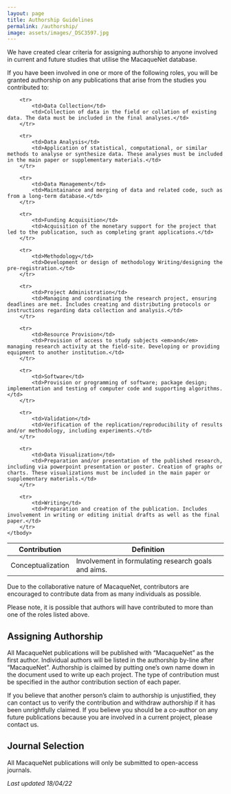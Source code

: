 ```yaml
---
layout: page
title: Authorship Guidelines
permalink: /authorship/
image: assets/images/_DSC3597.jpg
---
```


We have created clear criteria for assigning authorship to anyone involved in current and future studies that utilise the MacaqueNet database. 

If you have been involved in one or more of the following roles, you will be granted authorship on any publications that arise from the studies you contributed to:


<div class="table-wrapper" style="max-width: 700px">
<table>
    <thead>
        <tr>
            <th>Contribution</th>
            <th>Definition</th>
        </tr>
    </thead>
    <tbody>
        <tr>
            <td>Conceptualization</td>
            <td>Involvement in formulating research goals and aims.</td>
        </tr>

        <tr>
            <td>Data Collection</td>
            <td>Collection of data in the field or collation of existing data. The data must be included in the final analyses.</td>
        </tr>

        <tr>
            <td>Data Analysis</td>
            <td>Application of statistical, computational, or similar methods to analyse or synthesize data. These analyses must be included in the main paper or supplementary materials.</td>
        </tr>
        
        <tr>
            <td>Data Management</td>
            <td>Maintainance and merging of data and related code, such as from a long-term database.</td>
        </tr>

        <tr>
            <td>Funding Acquisition</td>
            <td>Acquisition of the monetary support for the project that led to the publication, such as completing grant applications.</td>
        </tr>

        <tr>
            <td>Methodology</td>
            <td>Development or design of methodology Writing/designing the pre-registration.</td>
        </tr>

        <tr>
            <td>Project Administration</td>
            <td>Managing and coordinating the research project, ensuring deadlines are met. Includes creating and distributing protocols or instructions regarding data collection and analysis.</td>
        </tr>

        <tr>
            <td>Resource Provision</td>
            <td>Provision of access to study subjects <em>and</em> managing research activity at the field-site. Developing or providing equipment to another institution.</td>
        </tr>

        <tr>
            <td>Software</td>
            <td>Provision or programming of software; package design; implementation and testing of computer code and supporting algorithms.</td>
        </tr>

        <tr>
            <td>Validation</td>
            <td>Verification of the replication/reproducibility of results and/or methodology, including experiments.</td>
        </tr>

        <tr>
            <td>Data Visualization</td>
            <td>Preparation and/or presentation of the published research, including via powerpoint presentation or poster. Creation of graphs or charts. These visualizations must be included in the main paper or supplementary materials.</td>
        </tr>

        <tr>
            <td>Writing</td>
            <td>Preparation and creation of the publication. Includes involvement in writing or editing initial drafts as well as the final paper.</td>
        </tr>
    </tbody>
</table>
</div>


Due to the collaborative nature of MacaqueNet, contributors are encouraged to contribute data from as many individuals as possible.

Please note, it is possible that authors will have contributed to more than one of the roles listed above.



## Assigning Authorship

All MacaqueNet publications will be published with “MacaqueNet” as the first author. Individual authors will be listed in the authorship by-line after “MacaqueNet”. Authorship is claimed by putting one’s own name down in the document used to write up each project. The type of contribution must be specified in the author contribution section of each paper.

If you believe that another person’s claim to authorship is unjustified, they can contact us to verify the contribution and withdraw authorship if it has been unrightfully claimed. If you believe you should be a co-author on any future publications because you are involved in a current project, please contact us.

## Journal Selection

All MacaqueNet publications will only be submitted to open-access journals.


*Last updated 18/04/22*
